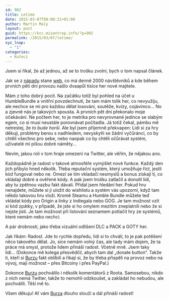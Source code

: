 ```yaml
---
id: 902
title: Letíme
date: 2015-03-07T08:00:21+01:00
author: Martin Maly
layout: post
guid: https://kcc.misantrop.info/?p=902
permalink: /2015/03/07/letime/
xyz_lnap:
  - "1"
categories:
  - Kuřecí
---
```

Jsem si říkal, že až jednou, až se to trošku zvolní, bych o tom napsal článek.

Jak se z [nápadu](https://kcc.misantrop.info/2015/03/01/burza/ "Burza") stane [web](https://oldplayer.cz/burza/), co má denně 2000 návštěvníků a kde během prvních pěti dní provozu našlo dvaapůl tisíce her nové majitele.

Mám z toho dobrý pocit. Na začátku totiž byl pohled na účet u HumbleBundle a vnitřní povzdechnutí, že tam mám tolik her, co nevyužiju, ale nechce se mi pro každou dělat losování, soutěže, kvízy, cojávímco&#8230; No a zjevně nás je takových spousta. A prvních pět dní překonalo moje očekávání. Ne počtem her, to je metrika pro nevyrovnané jedince se slabým egem, co si musí neustále porovnávat počítadla. Já totiž čekal, pámbu mě netrestej, že _to bude horší_. Ale byl jsem příjemně překvapen: Lidi si za hry děkují, problémy berou s nadhledem, nevyskytli se žádní vyčůránci, co by chtěli všechno pro sebe, nebo naopak co by chtěli očůrávat systém, uživatelé mi píšou dobré náměty&#8230;

Nevím, jakou roli v tom hraje omezení na Twitter, ale věřím, že nějakou ano.

Každopádně je radost v takové atmosféře vymýšlet nové funkce. Každý den jich přibylo hned několik. Třeba reputační systém, který umožňuje říct, jestli kód fungoval nebo ne. Omezí se tím vkladači nesmyslů a bonus získají ti, co vkládají dobré a ověřené kódy. A pak jsem trošku zatlačil a donutil lidi, aby tu zpětnou vazbu fakt dávali. Přidal jsem hledání her. Pokud hru nenajdete, můžete si ji uložit do wishlistu a systém vás upozorní, když tam někdo takovou hru vloží. Kromě Steamu a Humble Bundle můžete teď vkládat kódy pro Origin a linky z Indiegala nebo GOG. Je tam možnost vzít si kód zpátky, v případě, že jste si ho omylem mezitím zneplatnili nebo že si nejste jisti. Je tam možnost při listování seznamem potlačit hry ze systémů, které nemám nebo nechci.

A pár drobností, jako třeba vizuální odlišení DLC a PACK a GOTY her.

Jak říkám: Radost. Jde to rychle dopředu, lidi si to chválí, to je pak potěšení něco takového dělat. Jo, sice nemám volný čas, ale tady mám dojem, že ta práce má smysl, protože lidem přináší radost. Včetně mně. Jsem taky lidi&#8230; (Dokonce mě kolega přesvědčil, abych tam dal &#8222;donate button&#8220;. Takže ti, kteří si [Burzu](https://oldplayer.cz/burza/) fakt oblíbili a říkají si, že by třeba přispěli na provoz nebo na vývoj, mají možnost &#8211; přes Bitcoiny i přes PayPal.)

Dokonce [Burzu](https://oldplayer.cz/burza/) pochválilo i několik komentátorů z Roota. Samosebou, nikdo z nich nemá Twitter, takže to nemohli odzkoušet, a zakládat ho nebudou, ale pochválili. Těší mě to.

Všem děkuju! Ať vám [Burza](https://oldplayer.cz/burza/) dlouho slouží a dál přináší radost!